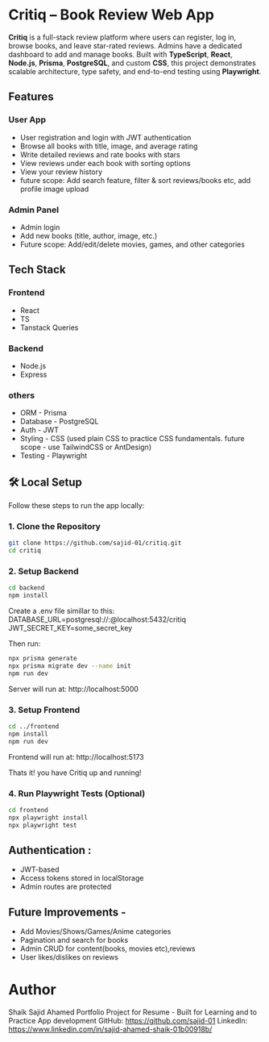 # Critiq – Book Review Web App

**Critiq** is a full-stack review platform where users can register, log in, browse books, and leave star-rated reviews. Admins have a dedicated dashboard to add and manage books. Built with **TypeScript**, **React**, **Node.js**, **Prisma**, **PostgreSQL**, and custom **CSS**, this project demonstrates scalable architecture, type safety, and end-to-end testing using **Playwright**.

## Features

### User App
- User registration and login with JWT authentication
- Browse all books with title, image, and average rating
- Write detailed reviews and rate books with stars
- View reviews under each book with sorting options
- View your review history
- future scope: Add search feature, filter & sort reviews/books etc, add profile image upload

### Admin Panel
- Admin login
- Add new books (title, author, image, etc.)
- Future scope: Add/edit/delete movies, games, and other categories

## Tech Stack

### Frontend
- React
- TS
- Tanstack Queries

### Backend
- Node.js
- Express

### others
- ORM - Prisma
- Database - PostgreSQL
- Auth - JWT
- Styling - CSS (used plain CSS to practice CSS fundamentals. future scope - use TailwindCSS or AntDesign)
- Testing - Playwright

## 🛠️ Local Setup

Follow these steps to run the app locally:

### 1. **Clone the Repository**
```bash
git clone https://github.com/sajid-01/critiq.git
cd critiq
```

### 2. **Setup Backend**
```bash
cd backend
npm install
```
Create a .env file simillar to this:
DATABASE_URL=postgresql://<user>:<password>@localhost:5432/critiq
JWT_SECRET_KEY=some_secret_key

Then run:
```bash
npx prisma generate
npx prisma migrate dev --name init
npm run dev
```
Server will run at: http://localhost:5000

### 3. **Setup Frontend**
```bash
cd ../frontend
npm install
npm run dev
```
Frontend will run at: http://localhost:5173

Thats it! you have Critiq up and running!

### 4. **Run Playwright Tests** (Optional)
```bash
cd frontend
npx playwright install
npx playwright test
```

## Authentication :
- JWT-based
- Access tokens stored in localStorage
- Admin routes are protected

## Future Improvements - 
- Add Movies/Shows/Games/Anime categories
- Pagination and search for books
- Admin CRUD for content(books, movies etc),reviews
- User likes/dislikes on reviews

# Author
Shaik Sajid Ahamed
Portfolio Project for Resume - Built for Learning and to Practice App development
GitHub: https://github.com/sajid-01
LinkedIn: https://www.linkedin.com/in/sajid-ahamed-shaik-01b00918b/



